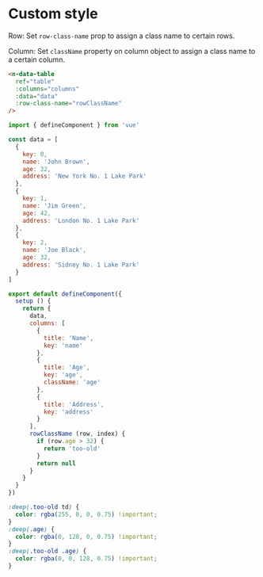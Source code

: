# Custom style

Row: Set `row-class-name` prop to assign a class name to certain rows.

Column: Set `className` property on column object to assign a class name to a certain column.

```html
<n-data-table
  ref="table"
  :columns="columns"
  :data="data"
  :row-class-name="rowClassName"
/>
```

```js
import { defineComponent } from 'vue'

const data = [
  {
    key: 0,
    name: 'John Brown',
    age: 32,
    address: 'New York No. 1 Lake Park'
  },
  {
    key: 1,
    name: 'Jim Green',
    age: 42,
    address: 'London No. 1 Lake Park'
  },
  {
    key: 2,
    name: 'Joe Black',
    age: 32,
    address: 'Sidney No. 1 Lake Park'
  }
]

export default defineComponent({
  setup () {
    return {
      data,
      columns: [
        {
          title: 'Name',
          key: 'name'
        },
        {
          title: 'Age',
          key: 'age',
          className: 'age'
        },
        {
          title: 'Address',
          key: 'address'
        }
      ],
      rowClassName (row, index) {
        if (row.age > 32) {
          return 'too-old'
        }
        return null
      }
    }
  }
})
```

```css
:deep(.too-old td) {
  color: rgba(255, 0, 0, 0.75) !important;
}
:deep(.age) {
  color: rgba(0, 128, 0, 0.75) !important;
}
:deep(.too-old .age) {
  color: rgba(0, 0, 128, 0.75) !important;
}
```

